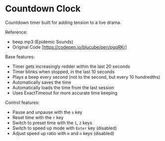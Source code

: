 # Countdown Clock

Countdown timer built for adding tension to a live drama.

Reference:

- beep.mp3 (Epidemic Sounds)
- Original Code [https://codepen.io/blucube/pen/pgqRKr]

Base features:

- Timer gets increasingly redder within the last 20 seconds
- Timer blinks when stopped, in the last 10 seconds
- Plays a beep every second (not to the second, but every 10 hundredths)
- Automatically saves the time
- Automatically loads the time from the last session
- Uses ExactTimeout for more accurate time keeping

Control features:

- Pause and unpause with the `s` key
- Reset time with the `r` key
- Switch to preset time with the `1`, `2` keys
- Switch to speed up mode with `Enter` key (disabled)
- Adjust speed up ratio with `m` and `n` keys (disabled)
